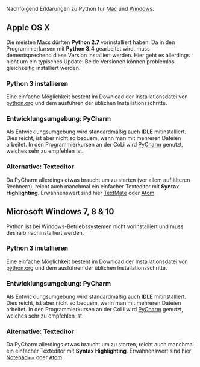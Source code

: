 Nachfolgend Erklärungen zu Python für <a href="#apple">Mac</a> und <a href="#windows">Windows</a>.

## <a name="apple">Apple OS X</a>

Die meisten Macs dürften **Python 2.7** vorinstalliert haben. Da in den Programmierkursen mit **Python 3.4** gearbeitet wird, muss dementsprechend diese Version installiert werden. Hier geht es allerdings nicht um ein typisches Update: Beide Versionen können problemlos gleichzeitig installiert werden. 

### Python 3 installieren

Eine einfache Möglichkeit besteht im Download der Installationsdatei von [python.org](https://www.python.org/downloads/) und dem ausführen der üblichen Installationsschritte. 

### Entwicklungsumgebung: PyCharm

Als Entwicklungsumgebung wird standardmäßig auch **IDLE** mitinstalliert. Dies reicht, ist aber nicht so bequem, wenn man mit mehreren Dateien arbeitet. In den Programmierkursen an der CoLi wird [PyCharm](https://www.jetbrains.com/pycharm/download/) genutzt, welches sehr zu empfehlen ist. 

### Alternative: Texteditor

Da PyCharm allerdings etwas braucht um zu starten (vor allem auf älteren Rechnern), reicht auch manchmal ein einfacher Texteditor mit **Syntax Highlighting**. Erwähnenswert sind hier [TextMate](http://macromates.com/download) oder [Atom](https://atom.io/).


## <a name="windows">Microsoft Windows 7, 8 & 10</a>
 
Python ist bei Windows-Betriebssystemen nicht vorinstalliert und muss deshalb nachinstalliert werden. 

### Python 3 installieren

Eine einfache Möglichkeit besteht im Download der Installationsdatei von [python.org](https://www.python.org/downloads/) und dem ausführen der üblichen Installationsschritte. 

### Entwicklungsumgebung: PyCharm

Als Entwicklungsumgebung wird standardmäßig auch **IDLE** mitinstalliert. Dies reicht, ist aber nicht so bequem, wenn man mit mehreren Dateien arbeitet. In den Programmierkursen an der CoLi wird [PyCharm](https://www.jetbrains.com/pycharm/download/) genutzt, welches sehr zu empfehlen ist. 

### Alternative: Texteditor

Da PyCharm allerdings etwas braucht um zu starten, reicht auch manchmal ein einfacher Texteditor mit **Syntax Highlighting**. Erwähnenswert sind hier [Notepad++](https://notepad-plus-plus.org/) oder [Atom](https://atom.io/).

